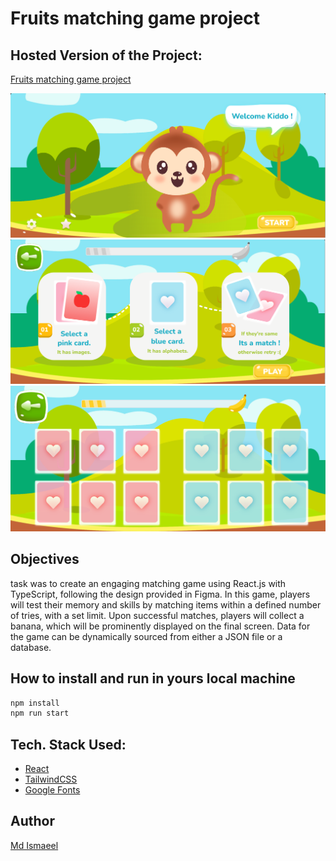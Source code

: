 # Fruits matching game project

## Hosted Version of the Project:

[Fruits matching game project](https://brightchamps-fruits-matching-game-project.vercel.app/)

![](/src/Assets//Readmi/Screenshot%202024-09-14%20122228.png)
![](/src/Assets//Readmi/Screenshot%202024-09-14%20122250.png)
![](/src/Assets//Readmi/Screenshot%202024-09-14%20122306.png)

## Objectives

task was to create an engaging matching game using React.js with TypeScript,
following the design provided in Figma. In this game, players will test their memory
and skills by matching items within a defined number of tries, with a set limit. Upon
successful matches, players will collect a banana, which will be prominently
displayed on the final screen. Data for the game can be dynamically sourced from
either a JSON file or a database.

## How to install and run in yours local machine

```bash
npm install
npm run start
```

## Tech. Stack Used:

- [React](https://react.dev/)
- [TailwindCSS](https://tailwindcss.com/)
- [Google Fonts](https://fonts.google.com/)

## Author

[Md Ismaeel](https://www.linkedin.com/in/md-ismaeel/)
